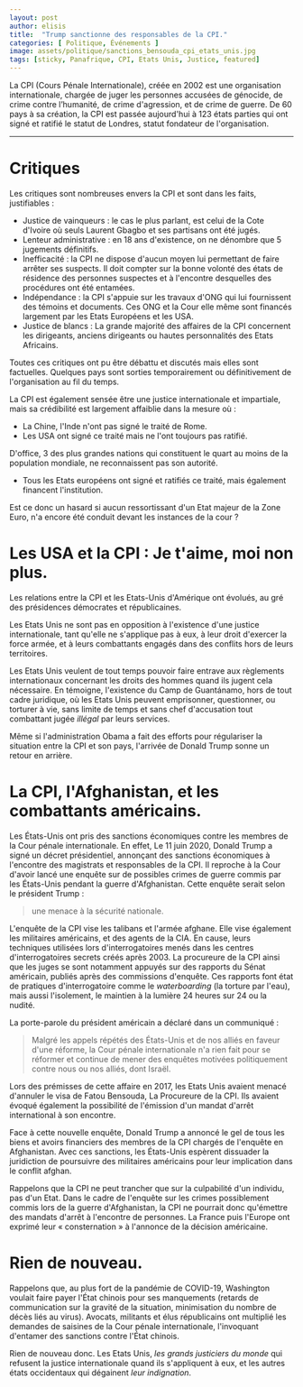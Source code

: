 ```yaml
---
layout: post
author: elisis
title:  "Trump sanctionne des responsables de la CPI."
categories: [ Politique, Événements ]
image: assets/politique/sanctions_bensouda_cpi_etats_unis.jpg
tags: [sticky, Panafrique, CPI, Etats Unis, Justice, featured]
---
```



La CPI (Cours Pénale Internationale), créée en 2002 est une organisation internationale, chargée de juger les personnes accusées de génocide, de crime contre l’humanité, de crime d'agression, et de crime de guerre. De 60 pays à sa création, la CPI est passée aujourd'hui à 123 états parties qui ont signé et ratifié le statut de Londres, statut fondateur de l'organisation.

--- 

# Critiques

Les critiques sont nombreuses envers la CPI et sont dans les faits, justifiables : 

 - Justice de vainqueurs : le cas le plus parlant, est celui de la Cote d'Ivoire où seuls Laurent Gbagbo et ses partisans ont été jugés.
 - Lenteur administrative : en 18 ans d'existence, on ne dénombre que 5 jugements définitifs.
 - Inefficacité : la CPI ne dispose d'aucun moyen lui permettant de faire arrêter ses suspects. Il doit compter sur la bonne volonté des états de résidence des personnes suspectes et à l'encontre desquelles des procédures ont été entamées.
 - Indépendance : la CPI s'appuie sur les travaux d'ONG qui lui fournissent des témoins et documents. Ces ONG et la Cour elle même sont financés largement par les Etats Européens et les USA.
 - Justice de blancs : La grande majorité des affaires de la CPI concernent les dirigeants, anciens dirigeants ou hautes personnalités des Etats Africains.


Toutes ces critiques ont pu être débattu et discutés mais elles sont factuelles. Quelques pays sont sorties temporairement ou définitivement de l'organisation au fil du temps. 

La CPI est également sensée être une justice internationale et impartiale, mais sa crédibilité est largement affaiblie dans la mesure où : 
- La Chine, l'Inde n'ont pas signé le traité de Rome.
- Les USA ont signé ce traité mais ne l'ont toujours pas ratifié.

D'office, 3 des plus grandes nations qui constituent le quart au moins de la population mondiale, ne reconnaissent pas son autorité.

- Tous les Etats européens ont signé et ratifiés ce traité, mais également financent l'institution.

Est ce donc un hasard si aucun ressortissant d'un Etat majeur de la Zone Euro, n'a encore été conduit devant les instances de la cour ?


# Les USA et la CPI : Je t'aime, moi non plus.

Les relations entre la CPI et les Etats-Unis d'Amérique ont évolués, au gré des présidences démocrates et républicaines.

Les Etats Unis ne sont pas en opposition à l'existence d'une justice internationale, tant qu'elle ne s'applique pas à eux, à leur droit d'exercer la force armée, et à leurs combattants engagés dans des conflits hors de leurs territoires.

Les Etats Unis veulent de tout temps pouvoir faire entrave aux règlements internationaux concernant les droits des hommes quand ils jugent cela nécessaire. En témoigne, l'existence du Camp de Guantánamo, hors de tout cadre juridique, où les Etats Unis peuvent emprisonner, questionner, ou torturer à vie, sans limite de temps et sans chef d'accusation tout combattant jugée *illégal* par leurs services.

Même si l'administration Obama a fait des efforts pour régulariser la situation entre la CPI et son pays, l'arrivée de Donald Trump sonne un retour en arrière.

# La CPI, l'Afghanistan, et les combattants américains.

Les États-Unis ont pris des sanctions économiques contre les membres de la Cour pénale internationale. En effet, Le 11 juin 2020, Donald Trump a signé un  décret présidentiel, annonçant des sanctions économiques à l'encontre des magistrats et responsables de la CPI.  Il reproche à la Cour d'avoir lancé une enquête sur de possibles crimes de guerre commis par les États-Unis pendant la guerre d'Afghanistan. Cette enquête serait selon le président Trump : 

> une menace à la sécurité nationale.

L'enquête de la CPI vise les talibans et l'armée afghane. Elle vise également les militaires américains, et des agents de la CIA. En cause, leurs techniques utilisées lors d'interrogatoires menés dans les centres d'interrogatoires secrets créés après 2003. La procureure de la CPI ainsi que les juges se sont notamment appuyés sur des rapports du Sénat américain, publiés après des commissions d'enquête. Ces rapports font état de pratiques d'interrogatoire comme le  _waterboarding_  (la torture par l'eau), mais aussi l'isolement, le maintien à la lumière 24 heures sur 24 ou la nudité.

La porte-parole du président américain a déclaré dans un communiqué : 

> Malgré les appels répétés des États-Unis et de nos alliés en faveur
> d'une réforme, la Cour pénale internationale n'a rien fait pour se
> réformer et continue de mener des enquêtes motivées politiquement
> contre nous ou nos alliés, dont Israël.

Lors des prémisses de cette affaire en 2017, les Etats Unis avaient menacé d'annuler le visa de Fatou Bensouda, La Procureure de la CPI. Ils avaient évoqué également la possibilité de l'émission d'un mandat d'arrêt international à son encontre.

Face à cette nouvelle enquête, Donald Trump a annoncé le gel de tous les biens et avoirs financiers des membres de la CPI chargés de l'enquête en Afghanistan. Avec ces sanctions, les États-Unis espèrent dissuader la juridiction de poursuivre des militaires américains pour leur implication dans le conflit afghan.

Rappelons que la CPI ne peut trancher que sur la culpabilité d'un individu, pas d'un Etat. Dans le cadre de l'enquête sur les crimes possiblement commis lors de la guerre d'Afghanistan, la CPI ne pourrait donc qu'émettre des mandats d'arrêt à l'encontre de personnes.  La France puis l'Europe ont exprimé leur « consternation » à l'annonce de la décision américaine.


# Rien de nouveau.

Rappelons que, au plus fort de la pandémie de COVID-19, Washington voulait faire payer l'État chinois pour ses manquements (retards de communication sur la gravité de la situation, minimisation du nombre de décès liés au virus). Avocats, militants et élus républicains ont multiplié les demandes de saisines de la Cour pénale internationale, l'invoquant d'entamer des sanctions contre l'État chinois. 

Rien de nouveau donc. Les Etats Unis, *les grands justiciers du monde* qui refusent la justice internationale quand ils s'appliquent à eux, et les autres états occidentaux qui dégainent *leur indignation*.


